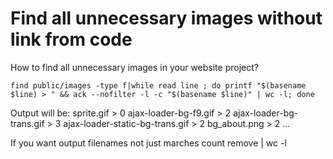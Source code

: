 <!--
title: Find all unnecessary images without link from code
date: 17.1.2014 12:49:48
author: Roman Ožana <ozana@omdesign.cz>
tags: 
-->


# Find all unnecessary images without link from code

How to find all unnecessary images in your website project?


    find public/images -type f|while read line ; do printf "$(basename $line) > " && ack --nofilter -l -c "$(basename $line)" | wc -l; done


 Output will be: 
    sprite.gif > 0
    ajax-loader-bg-f9.gif > 2
    ajax-loader-bg-trans.gif > 3
    ajax-loader-static-bg-trans.gif > 2
    bg_about.png > 2
    ...


 If you want output filenames not just marches count remove     |
    wc -l